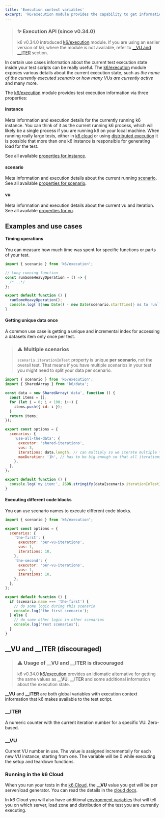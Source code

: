 ```yaml
---
title: 'Execution context variables'
excerpt: 'k6/execution module provides the capability to get information about the current test execution state inside the test script'
---
```


> ### ✨ Execution API (since v0.34.0)
>
> k6 v0.34.0 introduced [k6/execution](/javascript-api/k6-execution) module. 
> If you are using an earlier version of k6, where the module is not available,
> refer to [\_\_VU and \_\_ITER](/using-k6/execution-context-variables/#__vu-and-__iter-discouraged) section.

In certain use cases information about the current test execution state inside your test scripts can be really useful.
The [k6/execution](/javascript-api/k6-execution) module exposes various details about the current execution state, such as _the name of the currently executed scenario_ or _how many VUs are currently active_ and many more.

The [k6/execution](/javascript-api/k6-execution) module provides test execution information via three properties:

#### instance

Meta information and execution details for the currently running k6 instance. You can think of it as the current running k6 process, which will likely be a single process if you are running k6 on your local machine.
When running really large tests, either in [k6 cloud](/cloud/creating-and-running-a-test/cloud-tests-from-the-cli) or using [distributed execution](/testing-guides/running-large-tests/#distributed-execution) it is possible that more than one k6 instance is responsible for generating load for the test. 

See all available [properties for instance](/javascript-api/k6-execution/#instance).

#### scenario

Meta information and execution details about the current running [scenario](/using-k6/scenarios).  
See all available [properties for scenario](/javascript-api/k6-execution/#scenario).

#### vu

Meta information and execution details about the current vu and iteration.  
See all available [properties for vu](/javascript-api/k6-execution/#vu).

## Examples and use cases

#### Timing operations

You can measure how much time was spent for specific functions or parts of your test.

<CodeGroup labels={[]} lineNumbers={[true]}>

```javascript
import { scenario } from 'k6/execution';

// Long running function
const runSomeHeavyOperation = () => {
  /*...*/
};

export default function () {
  runSomeHeavyOperation();
  console.log(`${new Date() - new Date(scenario.startTime)} ms to run`);
}
```

</CodeGroup>

#### Getting unique data once

A common use case is getting a unique and incremental index for accessing a datasets item only once per test.

> ### ⚠️ Multiple scenarios
>
> `scenario.iterationInTest` property is unique __per scenario__, not the overall test.
> That means if you have multiple scenarios in your test you might need to split your data per scenario.

<CodeGroup labels={[]} lineNumbers={[true]}>

```javascript
import { scenario } from 'k6/execution';
import { SharedArray } from 'k6/data';

const data = new SharedArray('data', function () {
  const items = [];
  for (let i = 0; i < 100; i++) {
    items.push({ id: i });
  }
  return items;
});

export const options = {
  scenarios: {
    'use-all-the-data': {
      executor: 'shared-iterations',
      vus: 3,
      iterations: data.length, // can multiply so we iterate multiple times
      maxDuration: '1h', // has to be big enough so that all iterations go through if needed
    },
  },
};

export default function () {
  console.log('my item:', JSON.stringify(data[scenario.iterationInTest]));
}
```

</CodeGroup>

#### Executing different code blocks

You can use scenario names to execute different code blocks.

<CodeGroup labels={[]} lineNumbers={[true]}>

```javascript
import { scenario } from 'k6/execution';

export const options = {
  scenarios: {
    'the-first': {
      executor: 'per-vu-iterations',
      vus: 1,
      iterations: 10,
    },
    'the-second': {
      executor: 'per-vu-iterations',
      vus: 1,
      iterations: 10,
    },
  },
};

export default function () {
  if (scenario.name === 'the-first') {
    // do some logic during this scenario
    console.log('the first scenario');
  } else {
    // do some other logic in other scenarios
    console.log('rest scenarios');
  }
}
```

</CodeGroup>

## \_\_VU and \_\_ITER (discouraged)

> ### ⚠️ Usage of __\_\_VU__ and __\_\_ITER__ is discouraged
> k6 v0.34.0 [k6/execution](/javascript-api/k6-execution) provides an idiomatic alternative for getting the same values as __\_\_VU__, __\_\_ITER__ and some additional information about the execution state. 


**\_\_VU** and **\_\_ITER** are both global variables with execution context information that k6 makes available to the test script.

### \_\_ITER

A numeric counter with the current iteration number for a specific VU. Zero-based.

### \_\_VU

Current VU number in use. The value is assigned incrementally for each new VU instance, starting from one. The variable will be 0 while executing the setup and teardown functions.

### Running in the k6 Cloud

When you run your tests in the [k6 Cloud](/cloud), the **\_\_VU** value you get will be per server/load generator. You can read the details in the [cloud docs](/cloud/cloud-faq/general-questions/#how-many-vus-can-be-run-from-the-same-dedicated-ip).

In k6 Cloud you will also have additional [environment variables](/cloud/creating-and-running-a-test/cloud-tests-from-the-cli/#cloud-environment-variables) that will tell you on which server, load zone and distribution of the test you are currently executing.
